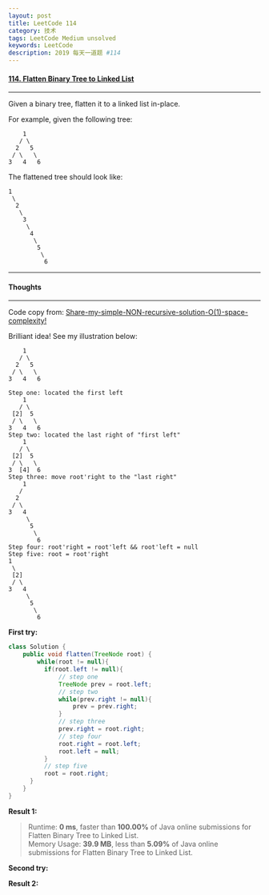 ```yaml
---
layout: post
title: LeetCode 114
category: 技术
tags: LeetCode Medium unsolved
keywords: LeetCode
description: 2019 每天一道题 #114
---
```


#### [114. Flatten Binary Tree to Linked List](https://leetcode.com/problems/flatten-binary-tree-to-linked-list/)
---
Given a binary tree, flatten it to a linked list in-place.

For example, given the following tree:
```
    1
   / \
  2   5
 / \   \
3   4   6
```
The flattened tree should look like:
```
1
 \
  2
   \
    3
     \
      4
       \
        5
         \
          6
```

---
#### Thoughts
---

Code copy from: [Share-my-simple-NON-recursive-solution-O(1)-space-complexity!](https://leetcode.com/problems/flatten-binary-tree-to-linked-list/discuss/37010/)

Brilliant idea! See my illustration below:
```
    1
   / \
  2   5
 / \   \
3   4   6

Step one: located the first left
    1
   / \
 [2]  5
 / \   \
3   4   6
Step two: located the last right of "first left"
    1
   / \
 [2]  5
 / \   \
3  [4]  6
Step three: move root'right to the "last right"
    1
   / 
  2   
 / \   
3   4   
     \
      5
       \
        6
Step four: root'right = root'left && root'left = null
Step five: root = root'right
1
 \ 
 [2]   
 / \   
3   4   
     \
      5
       \
        6
```

**First try:**
```Java
class Solution {
    public void flatten(TreeNode root) {
        while(root != null){
          if(root.left != null){
              // step one
              TreeNode prev = root.left;
              // step two
              while(prev.right != null){
                  prev = prev.right;
              }
              // step three
              prev.right = root.right;
              // step four
              root.right = root.left;
              root.left = null;
          }
          // step five
          root = root.right;
      }
    }
}
```

**Result 1:**
> Runtime: **0 ms**, faster than **100.00%** of Java online submissions for Flatten Binary Tree to Linked List.  
Memory Usage: **39.9 MB**, less than **5.09%** of Java online submissions for Flatten Binary Tree to Linked List.

**Second try:**


**Result 2:**

